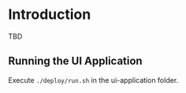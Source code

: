 # Introduction

TBD

## Running the UI Application

Execute `./deploy/run.sh` in the ui-application folder.

